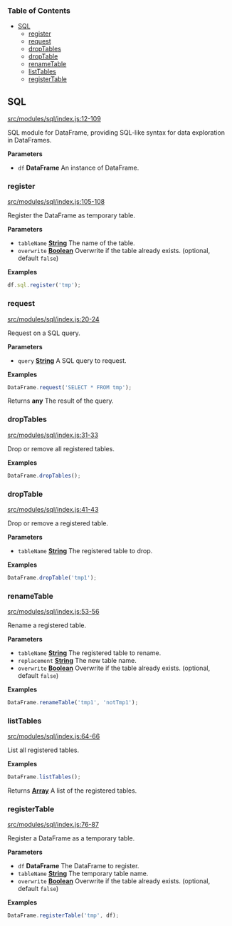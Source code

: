 <!-- Generated by documentation.js. Update this documentation by updating the source code. -->

### Table of Contents

-   [SQL][1]
    -   [register][2]
    -   [request][3]
    -   [dropTables][4]
    -   [dropTable][5]
    -   [renameTable][6]
    -   [listTables][7]
    -   [registerTable][8]

## SQL

[src/modules/sql/index.js:12-109][9]

SQL module for DataFrame, providing SQL-like syntax for data exploration in DataFrames.

**Parameters**

-   `df` **DataFrame** An instance of DataFrame.

### register

[src/modules/sql/index.js:105-108][10]

Register the DataFrame as temporary table.

**Parameters**

-   `tableName` **[String][11]** The name of the table.
-   `overwrite` **[Boolean][12]** Overwrite if the table already exists. (optional, default `false`)

**Examples**

```javascript
df.sql.register('tmp');
```

### request

[src/modules/sql/index.js:20-24][13]

Request on a SQL query.

**Parameters**

-   `query` **[String][11]** A SQL query to request.

**Examples**

```javascript
DataFrame.request('SELECT * FROM tmp');
```

Returns **any** The result of the query.

### dropTables

[src/modules/sql/index.js:31-33][14]

Drop or remove all registered tables.

**Examples**

```javascript
DataFrame.dropTables();
```

### dropTable

[src/modules/sql/index.js:41-43][15]

Drop or remove a registered table.

**Parameters**

-   `tableName` **[String][11]** The registered table to drop.

**Examples**

```javascript
DataFrame.dropTable('tmp1');
```

### renameTable

[src/modules/sql/index.js:53-56][16]

Rename a registered table.

**Parameters**

-   `tableName` **[String][11]** The registered table to rename.
-   `replacement` **[String][11]** The new table name.
-   `overwrite` **[Boolean][12]** Overwrite if the table already exists. (optional, default `false`)

**Examples**

```javascript
DataFrame.renameTable('tmp1', 'notTmp1');
```

### listTables

[src/modules/sql/index.js:64-66][17]

List all registered tables.

**Examples**

```javascript
DataFrame.listTables();
```

Returns **[Array][18]** A list of the registered tables.

### registerTable

[src/modules/sql/index.js:76-87][19]

Register a DataFrame as a temporary table.

**Parameters**

-   `df` **DataFrame** The DataFrame to register.
-   `tableName` **[String][11]** The temporary table name.
-   `overwrite` **[Boolean][12]** Overwrite if the table already exists. (optional, default `false`)

**Examples**

```javascript
DataFrame.registerTable('tmp', df);
```

[1]: #sql

[2]: #register

[3]: #request

[4]: #droptables

[5]: #droptable

[6]: #renametable

[7]: #listtables

[8]: #registertable

[9]: https://github.com/Gmousse/dataframe-js/blob/7c5d295e30b7a56c09a4a24578c8690f03abb6c9/src/modules/sql/index.js#L12-L109 "Source code on GitHub"

[10]: https://github.com/Gmousse/dataframe-js/blob/7c5d295e30b7a56c09a4a24578c8690f03abb6c9/src/modules/sql/index.js#L105-L108 "Source code on GitHub"

[11]: https://developer.mozilla.org/docs/Web/JavaScript/Reference/Global_Objects/String

[12]: https://developer.mozilla.org/docs/Web/JavaScript/Reference/Global_Objects/Boolean

[13]: https://github.com/Gmousse/dataframe-js/blob/7c5d295e30b7a56c09a4a24578c8690f03abb6c9/src/modules/sql/index.js#L20-L24 "Source code on GitHub"

[14]: https://github.com/Gmousse/dataframe-js/blob/7c5d295e30b7a56c09a4a24578c8690f03abb6c9/src/modules/sql/index.js#L31-L33 "Source code on GitHub"

[15]: https://github.com/Gmousse/dataframe-js/blob/7c5d295e30b7a56c09a4a24578c8690f03abb6c9/src/modules/sql/index.js#L41-L43 "Source code on GitHub"

[16]: https://github.com/Gmousse/dataframe-js/blob/7c5d295e30b7a56c09a4a24578c8690f03abb6c9/src/modules/sql/index.js#L53-L56 "Source code on GitHub"

[17]: https://github.com/Gmousse/dataframe-js/blob/7c5d295e30b7a56c09a4a24578c8690f03abb6c9/src/modules/sql/index.js#L64-L66 "Source code on GitHub"

[18]: https://developer.mozilla.org/docs/Web/JavaScript/Reference/Global_Objects/Array

[19]: https://github.com/Gmousse/dataframe-js/blob/7c5d295e30b7a56c09a4a24578c8690f03abb6c9/src/modules/sql/index.js#L76-L87 "Source code on GitHub"
